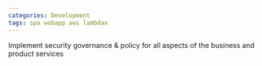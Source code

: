 ```yaml
---
categories: Development
tags: spa webapp aws lambdax
---
```




Implement security governance & policy for all aspects of the business and product services


